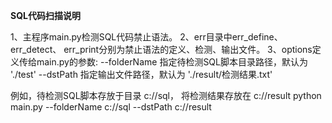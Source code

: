 ************************SQL代码扫描说明************************

1、主程序main.py检测SQL代码禁止语法。
2、err目录中err_define、 err_detect、 err_print分别为禁止语法的定义、检测、输出文件。
3、options定义传给main.py的参数:
	--folderName 指定待检测SQL脚本目录路径，默认为 './test'
	--dstPath    指定输出文件路径，默认为 './result/检测结果.txt'

例如，待检测SQL脚本存放于目录 c://sql， 将检测结果存放在 c://result
	     python main.py --folderName c://sql --dstPath c://result